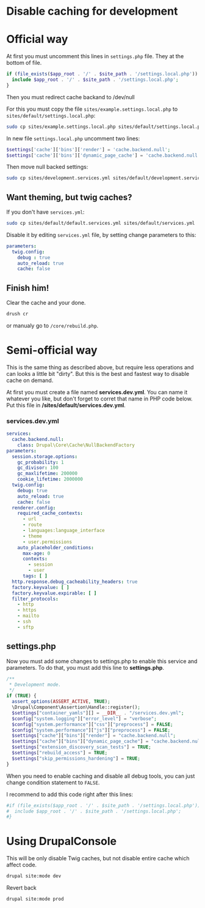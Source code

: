 # Disable caching for development

# Official way

At first you must uncomment this lines in `settings.php` file. They at the bottom of file.

```php
if (file_exists($app_root . '/' . $site_path . '/settings.local.php')) {
  include $app_root . '/' . $site_path . '/settings.local.php';
}
```

Then you must redirect cache backand to /dev/null

For this you must copy the file `sites/example.settings.local.php` to `sites/default/settings.local.php`:

```sh
sudo cp sites/example.settings.local.php sites/default/settings.local.php
```

In new file `settings.local.php` uncomment two lines:

```php
$settings['cache']['bins']['render'] = 'cache.backend.null';
$settings['cache']['bins']['dynamic_page_cache'] = 'cache.backend.null';
```

Then move null backed settings:

```sh
sudo cp sites/development.services.yml sites/default/development.services.yml
```

## Want theming, but twig caches?

If you don't have `services.yml`:

```sh
sudo cp sites/default/default.services.yml sites/default/services.yml
```

Disable it by editing `services.yml` file, by setting change parameters to this:

```yaml
parameters:
  twig.config:
    debug : true
    auto_reload: true
    cache: false
```

## Finish him!

Clear the cache and your done.

```sh
drush cr
```

or manualy go to `/core/rebuild.php`.

# Semi-official way

This is the same thing as described above, but require less operations and can looks a little bit "dirty". But this is the best and fastest way to disable cache on demand.

At first you must create a file named **services.dev.yml**. You can name it whatever you like, but don't forget to corret that name in PHP code below. Put this file in **/sites/default/services.dev.yml**.

### services.dev.yml

```yaml
services:
  cache.backend.null:
    class: Drupal\Core\Cache\NullBackendFactory
parameters:
  session.storage.options:
    gc_probability: 1
    gc_divisor: 100
    gc_maxlifetime: 200000
    cookie_lifetime: 2000000
  twig.config:
    debug: true
    auto_reload: true
    cache: false
  renderer.config:
    required_cache_contexts:
      - url
      - route
      - languages:language_interface
      - theme
      - user.permissions
    auto_placeholder_conditions:
      max-age: 0
      contexts:
        - session
        - user
      tags: [ ]
  http.response.debug_cacheability_headers: true
  factory.keyvalue: [ ]
  factory.keyvalue.expirable: [ ]
  filter_protocols:
    - http
    - https
    - mailto
    - ssh
    - sftp
```
## settings.php

Now you must add some changes to settings.php to enable this service and parameters. To do that, you must add this line to **settings.php**.

```php
/**
 * Development mode.
 */
if (TRUE) {
  assert_options(ASSERT_ACTIVE, TRUE);
  \Drupal\Component\Assertion\Handle::register();
  $settings["container_yamls"][] = __DIR__ . "/services.dev.yml";
  $config["system.logging"]["error_level"] = "verbose";
  $config["system.performance"]["css"]["preprocess"] = FALSE;
  $config["system.performance"]["js"]["preprocess"] = FALSE;
  $settings["cache"]["bins"]["render"] = "cache.backend.null";
  $settings["cache"]["bins"]["dynamic_page_cache"] = "cache.backend.null";
  $settings["extension_discovery_scan_tests"] = TRUE;
  $settings["rebuild_access"] = TRUE;
  $settings["skip_permissions_hardening"] = TRUE;
}
```
When you need to enable caching and disable all debug tools, you can just change condition statement to `FALSE`.

I recommend to add this code right after this lines:

```php
#if (file_exists($app_root . '/' . $site_path . '/settings.local.php')) {
#  include $app_root . '/' . $site_path . '/settings.local.php';
#}
```

# Using DrupalConsole

This will be only disable Twig caches, but not disable entire cache which affect code.

```bash
drupal site:mode dev
```

Revert back

```
drupal site:mode prod
```
